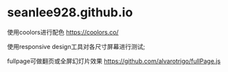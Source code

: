 seanlee928.github.io
====================


使用coolors进行配色
https://coolors.co/

使用responsive design工具对各尺寸屏幕进行测试;

fullpage可做翻页或全屏幻灯片效果
https://github.com/alvarotrigo/fullPage.js
